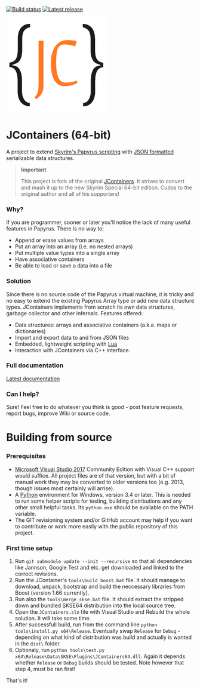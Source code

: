 [![Build status](https://ci.appveyor.com/api/projects/status/r8kex3xnxmktn1sq?svg=true)](https://ci.appveyor.com/project/ryobg/jcontainers)
[![Latest release](https://img.shields.io/github/release/ryobg/jcontainers/all.svg)](https://github.com/ryobg/jcontainers/releases)

<img src="logo.png?raw=true" height="256">

# JContainers (64-bit)

A project to extend [Skyrim's Papyrus
scripting](https://www.creationkit.com/index.php?title=Category:Papyrus) with
[JSON formatted](https://json.org/) serializable data structures.

> **Important**
>
> This project is fork of the original [JContainers](https://github.com/SilverIce/JContainers). It
> strives to convert and mash it up to the new Skyrim Special 64-bit edition. Cudos to the original
> author and all of his supporters!

### Why?

If you are programmer, sooner or later you'll notice the lack of many useful features in Papyrus.
There is no way to:

- Append or erase values from arrays
- Put an array into an array (i.e. no nested arrays)
- Put multiple value types into a single array
- Have associative containers 
- Be able to load or save a data into a file

### Solution

Since there is no source code of the Papyrus virtual machine, it is tricky and no easy to extend the
existing Papyrus Array type or add new data structure types. JContainers implements from scratch its
own data structures, garbage collector and other infernals. Features offered:

- Data structures: arrays and associative containers (a.k.a. maps or dictionaries)
- Import and export data to and from JSON files
- Embedded, lightweight scripting with [Lua](https://www.lua.org/)
- Interaction with JContainers via C++ interface.

### Full documentation

[Latest documentation](https://github.com/ryobg/jcontainers/wiki)

### Can I help?

Sure! Feel free to do whatever you think is good - post feature requests, report bugs, improve Wiki
or source code.

# Building from source

### Prerequisites

* [Microsoft Visual Studio 2017](https://www.visualstudio.com/downloads/) 
  Community Edition with Visual C++ support would suffice. All project files are of that version,
  but with a bit of manual work they may be converted to older versions too (e.g. 2013, though
  issues most certainly will arrise).
* A [Python](https://www.python.org/downloads/) environment for Windows, version 3.4 or later.
  This is needed to run some helper scripts for testing, building distributions and any other small
  helpful tasks. Its `python.exe` should be available on the PATH variable.
* The GIT revisioning system and/or GitHub account may help if you want to contribute or work more
  easily with the public repository of this project.

### First time setup

1. Run `git submodule update --init --recursive` so that all dependencies like Jannson, Google Test
   and etc. get downloaded and linked to the correct revisions.
2. Run the JContainer's `tools\build_boost.bat` file. It should manage to download, unpack,
   bootstrap and build the neccessary libraries from Boost (version 1.66 currently).
3. Run also the `tools\merge_skse.bat` file. It should extract the stripped down and bundled SKSE64
   distribution into the local source tree.
4. Open the `JContainers.sln` file with Visual Studio and Rebuild the whole solution. It will take
   some time.
5. After successfull build, run from the command line `python tools\install.py x64\Release`.
   Eventually swap `Release` for `Debug` - depending on what kind of distribution was build and
   actually is wanted in the `dist\` folder.
6. Optionaly, run `python tools\test.py x64\Release\Data\SKSE\Plugins\JContainers64.dll`. Again it
   depends whether `Release` or `Debug` builds should be tested. Note however that step 4, must be
   ran first!

That's it!

